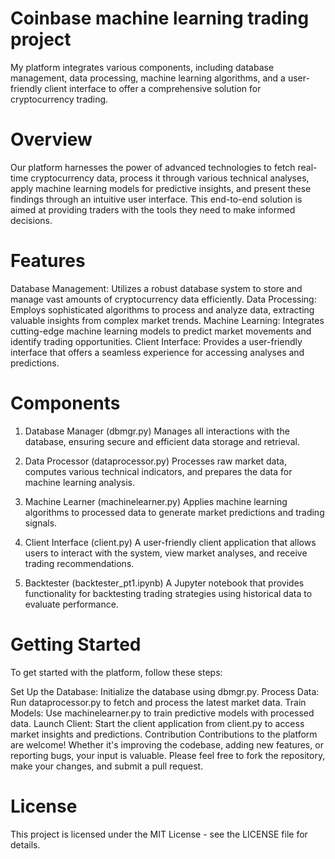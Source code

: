 # Coinbase machine learning trading project
My platform integrates various components, including database management, data processing, machine learning algorithms, and a user-friendly client interface to offer a comprehensive solution for cryptocurrency trading.

# Overview
Our platform harnesses the power of advanced technologies to fetch real-time cryptocurrency data, process it through various technical analyses, apply machine learning models for predictive insights, and present these findings through an intuitive user interface. This end-to-end solution is aimed at providing traders with the tools they need to make informed decisions.

# Features
Database Management: Utilizes a robust database system to store and manage vast amounts of cryptocurrency data efficiently.
Data Processing: Employs sophisticated algorithms to process and analyze data, extracting valuable insights from complex market trends.
Machine Learning: Integrates cutting-edge machine learning models to predict market movements and identify trading opportunities.
Client Interface: Provides a user-friendly interface that offers a seamless experience for accessing analyses and predictions.

# Components
1. Database Manager (dbmgr.py)
Manages all interactions with the database, ensuring secure and efficient data storage and retrieval.

2. Data Processor (dataprocessor.py)
Processes raw market data, computes various technical indicators, and prepares the data for machine learning analysis.

3. Machine Learner (machinelearner.py)
Applies machine learning algorithms to processed data to generate market predictions and trading signals.

4. Client Interface (client.py)
A user-friendly client application that allows users to interact with the system, view market analyses, and receive trading recommendations.

5. Backtester (backtester_pt1.ipynb)
A Jupyter notebook that provides functionality for backtesting trading strategies using historical data to evaluate performance.

# Getting Started
To get started with the platform, follow these steps:

Set Up the Database: Initialize the database using dbmgr.py.
Process Data: Run dataprocessor.py to fetch and process the latest market data.
Train Models: Use machinelearner.py to train predictive models with processed data.
Launch Client: Start the client application from client.py to access market insights and predictions.
Contribution
Contributions to the platform are welcome! Whether it's improving the codebase, adding new features, or reporting bugs, your input is valuable. Please feel free to fork the repository, make your changes, and submit a pull request.

# License
This project is licensed under the MIT License - see the LICENSE file for details.